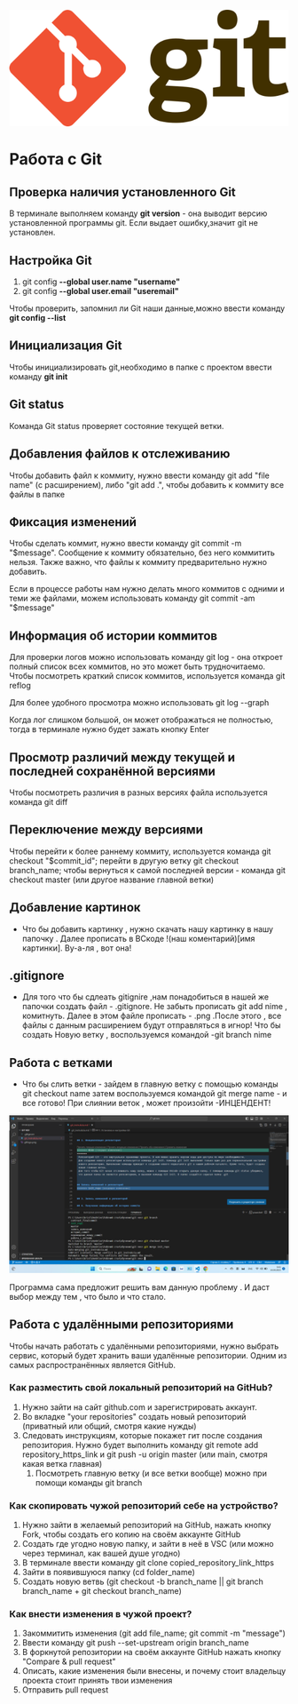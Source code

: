 ![Картинка обезьянки](Git-logo.svg.png)

# Работа с Git

## Проверка наличия установленного Git

В терминале выполняем команду **git version** - она выводит версию установленной программы git. Если выдает ошибку,значит git не установлен.


## Настройка Git

1. git config **--global user.name "username"**
2. git config **--global user.email "useremail"**

Чтобы проверить, запомнил ли Git наши данные,можно ввести команду **git config --list**

## Инициализация Git

Чтобы инициализировать git,необходимо в папке с проектом ввести команду **git init**

## Git status

Команда Git status проверяет состояние текущей ветки.

## Добавления файлов к отслеживанию

Чтобы добавить файл к коммиту, нужно ввести команду git add "file name" (с расширением), либо "git add .", чтобы добавить к коммиту все файлы в папке

## Фиксация изменений

Чтобы сделать коммит, нужно ввести команду git commit -m "$message". Сообщение к коммиту обязательно, без него коммитить нельзя. Также важно, что файлы к коммиту предварительно нужно добавить.

Если в процессе работы нам нужно делать много коммитов с одними и теми же файлами, можем использовать команду git commit -am "$message"

## Информация об истории коммитов

Для проверки логов можно использовать команду git log - она откроет полный список всех коммитов, но это может быть трудночитаемо. Чтобы посмотреть краткий список коммитов, используется команда git reflog

Для более удобного просмотра можно использовать git log --graph

Когда лог слишком большой, он может отображаться не полностью, тогда в терминале нужно будет зажать кнопку Enter

## Просмотр различий между текущей и последней сохранённой версиями

Чтобы посмотреть различия в разных версиях файла используется команда git diff

## Переключение между версиями

Чтобы перейти к более раннему коммиту, используется команда git checkout "$commit_id"; перейти в другую ветку git checkout branch_name; чтобы вернуться к самой последней версии - команда git checkout master (или другое название главной ветки)

## Добавление картинок
 * Что бы добавить картинку , нужно скачать нашу картинку в нашу папочку . 
Далее прописать в ВСкоде  !(наш коментарий)[имя картинки]. Ву-а-ля , вот она!

## .gitignore
* Для того что бы сдлеать gitignire ,нам понадобиться в нашей же папочки создать файл - .gitignore.
Не забыть прописать git add nime , комитнуть. Далее в этом файле прописать - .png .После этого , все файлы с данным расширением будут отправляться в игнор!
Что бы создать Новую ветку , воспользуемся командой -git branch nime

## Работа с ветками
* Что бы слить ветки - зайдем в главную ветку с помощью команды git checkout name 
затем воспользуемся командой git merge name - и все готово!
При слиянии веток , может произойти -ИНЦЕНДЕНТ!

![Конфликт слияния](conflict.png)

Программа сама предложит решить вам данную проблему . И даст выбор между тем , что было и что стало.

## Работа с удалёнными репозиториями

Чтобы начать работать с удалёнными репозиториями, нужно выбрать сервис, который будет хранить ваши удалённые репозитории. Одним из самых распространённых является GitHub.

### Как разместить свой локальный репозиторий на GitHub?

1. Нужно зайти на сайт github.com и зарегистрировать аккаунт.
2. Во вкладке "your repositories" создать новый репозиторий (приватный или общий, смотря какие нужды)
3. Следовать инструкциям, которые покажет гит после создания репозитория. Нужно будет выполнить команду git remote add repository_https_link и git push -u origin master (или main, смотря какая ветка главная)
    1. Посмотреть главную ветку (и все ветки вообще) можно при помощи команды git branch

### Как скопировать чужой репозиторий себе на устройство?

1. Нужно зайти в желаемый репозиторий на GitHub, нажать кнопку Fork, чтобы создать его копию на своём аккаунте GitHub
2. Создать где угодно новую папку, и зайти в неё в VSC (или можно через терминал, как вашей душе угодно)
3. В терминале ввести команду git clone copied_repository_link_https
4. Зайти в появившуюся папку (cd folder_name)
5. Создать новую ветвь (git checkout -b branch_name || git branch branch_name + git checkout branch_name)

### Как внести изменения в чужой проект?

1. Закоммитить изменения (git add file_name; git commit -m "message")
2. Ввести команду git push --set-upstream origin branch_name
3. В форкнутой репозитории на своём аккаунте GitHub нажать кнопку "Compare & pull request"
4. Описать, какие изменения были внесены, и почему стоит владельцу проекта стоит принять твои изменения
5. Отправить pull request

